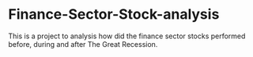 # Finance-Sector-Stock-analysis
This is a project to analysis how did the finance sector stocks performed before, during and after The Great Recession.

